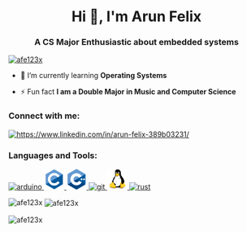<!-- # About me

  Ladies and gentlemen, esteemed readers, and fellow enthusiasts of the digital and analog domains, I extend my most sincere salutations and a warm welcome to this comprehensive and elaborate introduction. I am Arun Felix, a name that resonates not only in the physical world but also in the vast expanses of the digital realm, where my presence is denoted by the alphanumeric amalgamation "AFE123x," a moniker that proudly represents both my Discord and GitHub identities. As I embark on my academic journey, I am a third-year student with a dual academic pursuit that straddles the realms of intellect and artistry. My chosen path includes a double major in Computer Science and Music, a decision that has not only broadened my intellectual horizons but also deepened my understanding of the multifaceted world in which we live. These fields have become integral to my identity, and I am eager to explore their synergies and intersections further. Music, in particular, occupies a significant place in my heart and soul. I find profound joy and fulfillment as a dedicated bassoon player, and the sonorous tones of this majestic instrument have the power to evoke emotions and transport both the performer and the audience to ethereal realms. Pursuing musical excellence has been a lifelong endeavor, and I am continually awed by the expressive potential of the bassoon. Away from academia and music, I harbor a deep fondness for the automotive universe. My vehicular companion of choice is the illustrious Ford Escape, a vehicle that melds aesthetics, innovative technology, and reliable performance into a harmonious whole. My driving experiences have been elevated to a new level of enjoyment, and I unabashedly declare myself an "Escape enjoyer" who relishes every moment behind the wheel.

  In the digital landscape, I have carved a niche as a "GroupMe troller," where I engage in light-hearted banter and camaraderie with like-minded individuals. My wit and humor have found a platform in online communities, where I strive to inject levity and amusement into the digital discourse, fostering connections and bonds through communication. Furthermore, I possess a distinctive skill set that sets me apart: I am a pilot. The exhilaration of navigating the boundless skies, defying gravity's constraints, and witnessing the world from a bird's-eye view is an experience that has shaped my sense of adventure and exploration. The mastery of aviation principles and the responsibilities of being a pilot are both challenging and gratifying aspects of my life's journey. In the realm of technology, I proudly identify as an "Arch Linux user." This minimalist and highly customizable distribution has captured my technological heart, aligning seamlessly with my penchant for fine-tuning and configuring my digital environment to exact specifications. The elegance of Arch Linux lies in its unparalleled control and adaptability, offering a canvas upon which I can paint my digital aspirations. In sum, I am Arun Felix, a third-year student pursuing a dual major in Computer Science and Music, a fervent bassoon player, an ardent admirer of the Ford Escape, a jovial "Groupme troller," a skilled pilot, and a staunch advocate for the usage of Arch Linux. As I continue my journey through the labyrinthine corridors of life, I eagerly anticipate engaging in profound discussions, forging connections, and embarking on new adventures with the remarkable individuals I encounter. I extend my gratitude for allowing me to share this multifaceted self-introduction with you, and I am equally enthusiastic about learning more about each of you in return. -->

<h1 align="center">Hi 👋, I'm Arun Felix</h1>
<h3 align="center">A CS Major Enthusiastic about embedded systems</h3>

<p align="left"> <a href="https://github.com/ryo-ma/github-profile-trophy"><img src="https://github-profile-trophy.vercel.app/?username=afe123x" alt="afe123x" /></a> </p>

- 🌱 I’m currently learning **Operating Systems**

- ⚡ Fun fact **I am a Double Major in Music and Computer Science**

<h3 align="left">Connect with me:</h3>
<p align="left">
<a href="https://linkedin.com/in/https://www.linkedin.com/in/arun-felix-389b03231/" target="blank"><img align="center" src="https://raw.githubusercontent.com/rahuldkjain/github-profile-readme-generator/master/src/images/icons/Social/linked-in-alt.svg" alt="https://www.linkedin.com/in/arun-felix-389b03231/" height="30" width="40" /></a>
</p>

<h3 align="left">Languages and Tools:</h3>
<p align="left"> <a href="https://www.arduino.cc/" target="_blank" rel="noreferrer"> <img src="https://cdn.worldvectorlogo.com/logos/arduino-1.svg" alt="arduino" width="40" height="40"/> </a> <a href="https://www.cprogramming.com/" target="_blank" rel="noreferrer"> <img src="https://raw.githubusercontent.com/devicons/devicon/master/icons/c/c-original.svg" alt="c" width="40" height="40"/> </a> <a href="https://www.w3schools.com/cpp/" target="_blank" rel="noreferrer"> <img src="https://raw.githubusercontent.com/devicons/devicon/master/icons/cplusplus/cplusplus-original.svg" alt="cplusplus" width="40" height="40"/> </a> <a href="https://git-scm.com/" target="_blank" rel="noreferrer"> <img src="https://www.vectorlogo.zone/logos/git-scm/git-scm-icon.svg" alt="git" width="40" height="40"/> </a> <a href="https://www.linux.org/" target="_blank" rel="noreferrer"> <img src="https://raw.githubusercontent.com/devicons/devicon/master/icons/linux/linux-original.svg" alt="linux" width="40" height="40"/> </a> <a href="https://www.rust-lang.org" target="_blank" rel="noreferrer"> <img src="https://zhangyue.gallerycdn.vsassets.io/extensions/zhangyue/rust-mod-generator/1.0.10/1645082827708/Microsoft.VisualStudio.Services.Icons.Default" alt="rust" width="40" height="40"/> </a> </p>

<p><img align="left" src="https://github-readme-stats.vercel.app/api/top-langs?username=afe123x&show_icons=true&locale=en&layout=compact" alt="afe123x" /></p>

<p>&nbsp;<img align="center" src="https://github-readme-stats.vercel.app/api?username=afe123x&show_icons=true&locale=en" alt="afe123x" /></p>

<p><img align="center" src="https://github-readme-streak-stats.herokuapp.com/?user=afe123x&" alt="afe123x" /></p>

